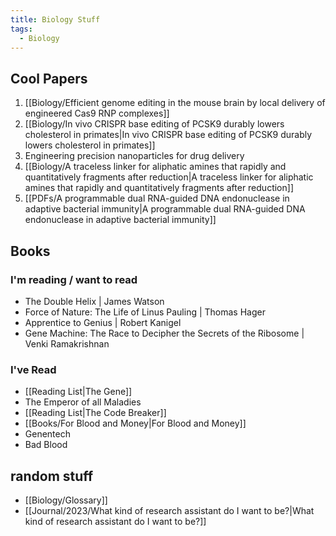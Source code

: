 ```yaml
---
title: Biology Stuff
tags:
  - Biology
---
```

## Cool Papers
1. [[Biology/Efficient genome editing in the mouse brain by local delivery of engineered Cas9 RNP complexes]]
2. [[Biology/In vivo CRISPR base editing of PCSK9 durably lowers cholesterol in primates|In vivo CRISPR base editing of PCSK9 durably lowers cholesterol in primates]]
3. Engineering precision nanoparticles for drug delivery
4. [[Biology/A traceless linker for aliphatic amines that rapidly and quantitatively fragments after reduction|A traceless linker for aliphatic amines that rapidly and quantitatively fragments after reduction]]
5. [[PDFs/A programmable dual RNA-guided DNA endonuclease in adaptive bacterial immunity|A programmable dual RNA-guided DNA endonuclease in adaptive bacterial immunity]]
## Books
### I'm reading / want to read
- The Double Helix | James Watson
- Force of Nature: The Life of Linus Pauling | Thomas Hager
- Apprentice to Genius | Robert Kanigel
- Gene Machine: The Race to Decipher the Secrets of the Ribosome | Venki Ramakrishnan
### I've Read
- [[Reading List|The Gene]]
- The Emperor of all Maladies 
- [[Reading List|The Code Breaker]] 
- [[Books/For Blood and Money|For Blood and Money]]
- Genentech
- Bad Blood

## random stuff
- [[Biology/Glossary]]
- [[Journal/2023/What kind of research assistant do I want to be?|What kind of research assistant do I want to be?]]